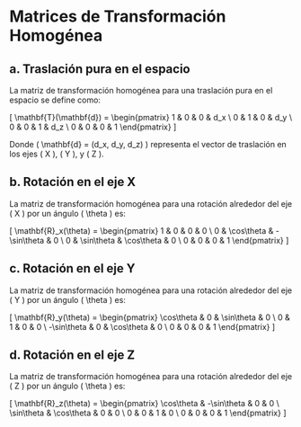 # Matrices de Transformación Homogénea

## a. Traslación pura en el espacio

La matriz de transformación homogénea para una traslación pura en el espacio se define como:

\[
\mathbf{T}(\mathbf{d}) =
\begin{pmatrix}
1 & 0 & 0 & d_x \\
0 & 1 & 0 & d_y \\
0 & 0 & 1 & d_z \\
0 & 0 & 0 & 1
\end{pmatrix}
\]

Donde \( \mathbf{d} = (d_x, d_y, d_z) \) representa el vector de traslación en los ejes \( X \), \( Y \), y \( Z \).

## b. Rotación en el eje X

La matriz de transformación homogénea para una rotación alrededor del eje \( X \) por un ángulo \( \theta \) es:

\[
\mathbf{R}_x(\theta) =
\begin{pmatrix}
1 & 0 & 0 & 0 \\
0 & \cos\theta & -\sin\theta & 0 \\
0 & \sin\theta & \cos\theta & 0 \\
0 & 0 & 0 & 1
\end{pmatrix}
\]

## c. Rotación en el eje Y

La matriz de transformación homogénea para una rotación alrededor del eje \( Y \) por un ángulo \( \theta \) es:

\[
\mathbf{R}_y(\theta) =
\begin{pmatrix}
\cos\theta & 0 & \sin\theta & 0 \\
0 & 1 & 0 & 0 \\
-\sin\theta & 0 & \cos\theta & 0 \\
0 & 0 & 0 & 1
\end{pmatrix}
\]

## d. Rotación en el eje Z

La matriz de transformación homogénea para una rotación alrededor del eje \( Z \) por un ángulo \( \theta \) es:

\[
\mathbf{R}_z(\theta) =
\begin{pmatrix}
\cos\theta & -\sin\theta & 0 & 0 \\
\sin\theta & \cos\theta & 0 & 0 \\
0 & 0 & 1 & 0 \\
0 & 0 & 0 & 1
\end{pmatrix}
\]
